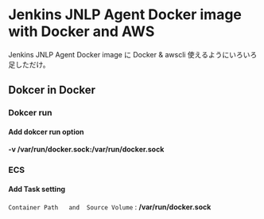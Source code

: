 # Jenkins JNLP Agent Docker image with Docker and AWS

 Jenkins JNLP Agent Docker image に
 Docker & awscli 使えるようにいろいろ足しただけ。
 
 ## Dokcer in Docker
 ### Dokcer run
 ####  Add dokcer run option
 **-v /var/run/docker.sock:/var/run/docker.sock**
 
 ### ECS
 #### Add Task setting
 ``Container Path	and  Source Volume`` :  **/var/run/docker.sock**
